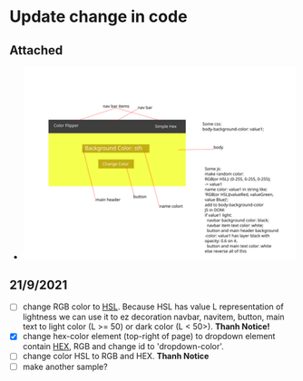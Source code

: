 # Update change in code

## Attached

- ![sample1](source/sample/sample1.svg)

## 21/9/2021

- [ ] change RGB color to [HSL](https://www.w3schools.com/colors/colors_hsl.asp). Because HSL has value L representation of lightness we can use it to ez decoration navbar, navitem, button, main text to light color (L >= 50) or dark color (L < 50>). **Thanh Notice!**
- [x] change hex-color element (top-right of page) to dropdown element contain [HEX](https://www.w3schools.com/colors/colors_hexadecimal.asp), RGB and change id to 'dropdown-color'.
- [ ] change color HSL to RGB and HEX. **Thanh Notice**
- [ ] make another sample?
